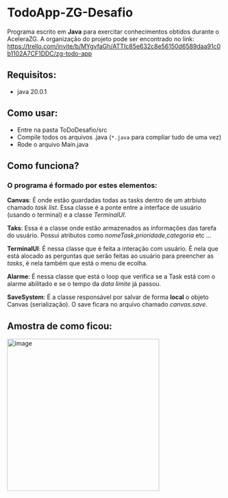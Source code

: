 # TodoApp-ZG-Desafio

Programa escrito em **Java** para exercitar conhecimentos obtidos durante o AceleraZG. A organização do projeto pode ser encontrado no link: https://trello.com/invite/b/MYgvfaGh/ATTIc85e632c8e56150d6589daa91c0b1102A7CF1DDC/zg-todo-app

## Requisitos:
- java 20.0.1
 
## Como usar:

- Entre na pasta ToDoDesafio/src
- Compile todos os arquivos .java (``*.java`` para compliar tudo de uma vez)
- Rode o arquivo Main.java

## Como funciona?

### O programa é formado por estes elementos:


**Canvas**: É onde estão guardadas todas as tasks dentro de um atrbiuto chamado _task list_. Essa classe é a ponte entre a interface de usuário (usando o terminal) e a classe _TerminalUI_.

**Taks**: Essa é a classe onde estão armazenados as informações das tarefa do usuário. Possui atributos como _nomeTask_,_prioridade_,_categoria_ etc ...

**TerminalUI**: É nessa classe que é feita a interação com usuário. É nela que está alocado as perguntas que serão feitas ao usuário para preencher as _tasks_, é nela também que está o menu de ecolha.

**Alarme**: É nessa classe que está o loop que verifica se a Task está com o alarme abilitado e se o tempo da _data limite_ já passou.

**SaveSystem**: É a classe responsável por salvar de forma **local** o objeto Canvas (serialização). O save ficara no arquivo chamado _canvas.save_.


## Amostra de como ficou:

<img width="355" alt="image" src="https://github.com/VictorCalebeIFG/TodoApp-ZG-Desafio/assets/84258178/426c4a59-0588-47b8-b561-e739adb2632b">

